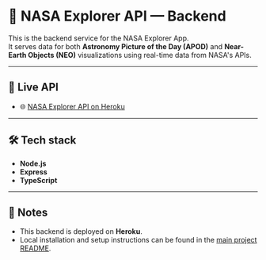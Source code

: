 # 🚀 NASA Explorer API — Backend

This is the backend service for the NASA Explorer App.  
It serves data for both **Astronomy Picture of the Day (APOD)** and **Near-Earth Objects (NEO)** visualizations using real-time data from NASA's APIs.

---

## 🌟 Live API

- 🌐 [NASA Explorer API on Heroku](https://nasa-api-backend-40fab7cef3b8.herokuapp.com/)

---

## 🛠 Tech stack

- **Node.js**
- **Express**
- **TypeScript**

---

## 📌 Notes

- This backend is deployed on **Heroku**.
- Local installation and setup instructions can be found in the [main project README](https://github.com/HarshMall28/nasa-explorer-app/blob/main/README.md).


